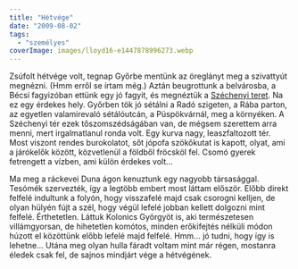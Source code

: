 ```yaml
---
title: "Hétvége"
date: "2009-08-02"
tags: 
  - "személyes"
coverImage: images/lloyd16-e1447878996273.webp
---
```


Zsúfolt hétvége volt, tegnap Győrbe mentünk az öreglányt meg a szivattyút megnézni. (Hmm erről se írtam még.) Aztán beugrottunk a belvárosba, a Bécsi fagyizóban ettünk egy jó fagyit, és megnéztük a [Széchenyi teret](http://index.hu/tudomany/blog/2009/04/16/vegleg_elvesztek_a_kozepkor_emlekei_a_gyori_szechenyi_teren_/). Na ez egy érdekes hely. Győrben tök jó sétálni a Radó szigeten, a Rába parton, az egyetlen valamirevaló sétálóutcán, a Püspökvárnál, meg a környéken. A Széchenyi tér ezek tőszomszédságában van, de mégsem szerettem arra menni, mert irgalmatlanul ronda volt. Egy kurva nagy, leaszfaltozott tér. Most viszont rendes burokolatot, sőt jópofa szökőkutat is kapott, olyat, ami a járókelők között, közvetlenül a földből fröcsköl fel. Csomó gyerek fetrengett a vízben, ami külön érdekes volt...

Ma meg a ráckevei Duna ágon kenuztunk egy nagyobb társasággal. Tesómék szervezték, így a legtöbb embert most láttam először. Előbb direkt felfelé indultunk a folyón, hogy visszafelé majd csak csorogni kelljen, de olyan hülyén fújt a szél, hogy végül lefelé jobban kellett dolgozni mint felfelé. Érthetetlen. Láttuk Kolonics Györgyöt is, aki természetesen villámgyorsan, de hihetetlen komótos, minden erőkifejtés nélküli módon húzott el közöttünk előbb lefelé majd felfelé. Hmm... jó tudni, hogy így is lehetne... Utána meg olyan hulla fáradt voltam mint már régen, mostanra éledek csak fel, de sajnos mindjárt vége a hétvégének.
